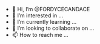- 👋 Hi, I’m @FORDYCECANDACE
- 👀 I’m interested in ...
- 🌱 I’m currently learning ...
- 💞️ I’m looking to collaborate on ...
- 📫 How to reach me ...

<!---
FORDYCECANDACE/FORDYCECANDACE is a ✨ special ✨ repository because its `README.md` (this file) appears on your GitHub profile.
You can click the Preview link to take a look at your changes.
--->

